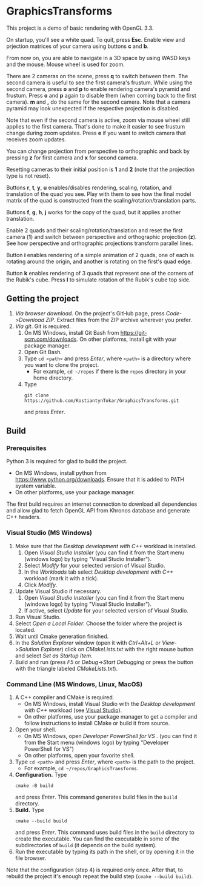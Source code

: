 # GraphicsTransforms

This project is a demo of basic rendering with OpenGL 3.3.

On startup, you'll see a white quad. To quit, press **Esc**. Enable view and
prjection matrices of your camera using buttons **c** and **b**.

From now on, you are able to navigate in a 3D space by using WASD keys and the
mouse. Mouse wheel is used for zoom.

There are 2 cameras on the scene, press **q** to switch between them. The
second camera is useful to see the first camera's frustum. While using the
second camera, press **o** and **p** to enable rendering camera's pyramid and
frustum. Press **o** and **p** again to disable them (when coming back to the
first camera). **m** and **,** do the same for the second camera. Note that
a camera pyramid may look unexpected if the respective projection is disabled.

Note that even if the second camera is active, zoom via mouse wheel still
applies to the first camera. That's done to make it easier to see frustum
change during zoom updates. Press **e** if you want to switch camera that
receives zoom updates.

You can change projection from perspective to orthographic and back by pressing
**z** for first camera and **x** for second camera.

Resetting cameras to their initial position is **1** and **2** (note that the
projection type is not reset).

Buttons **r**, **t**, **y**, **u** enables/disables rendering, scaling,
rotation, and translation of the quad you see. Play with them to see how the
final model matrix of the quad is constructed from the
scaling/rotation/translation parts.

Buttons **f**, **g**, **h**, **j** works for the copy of the quad, but it
applies another translation.

Enable 2 quads and their scaling/rotation/translation and reset the first
camera (**1**) and switch between perspective and orthographic projection
(**z**). See how perspective and orthographic projections transform parallel
lines.

Button **i** enables rendering of a simple animation of 2 quads, one of each is
rotating around the origin, and another is rotating on the first's quad edge.

Button **k** enables rendering of 3 quads that represent one of the corners of
the Rubik's cube. Press **l** to simulate rotation of the Rubik's cube top
side.

## Getting the project

1. *Via browser download.* On the project's GitHub page, press
   *Code*->*Download ZIP*. Extract files from the ZIP archive wherever you
   prefer.
2. *Via git*. Git is required.
    1. On MS Windows, install Git Bash from https://git-scm.com/downloads. On
       other platforms, install git with your package manager.
    2. Open Git Bash.
    3. Type `cd <path>` and press *Enter*, where `<path>` is a directory where
       you want to clone the project.
        * For example, `cd ~/repos` if there is the `repos` directory in your
          home directory.
    4. Type
       ```
       git clone https://github.com/KostiantynTokar/GraphicsTransforms.git
       ```
       and press *Enter*.

## Build

### Prerequisites

Python 3 is required for glad to build the project.
* On MS Windows, install python from https://www.python.org/downloads. Ensure
  that it is added to PATH system variable.
* On other platforms, use your package manager.

The first build requires an internet connection to download all dependencies
and allow glad to fetch OpenGL API from Khronos database and generate C++
headers.

### Visual Studio (MS Windows)

1. Make sure that the *Desktop development with C++* workload is installed.
    1. Open *Visual Studio Installer* (you can find it from the Start menu
       (windows logo) by typing "Visual Studio Installer").
    2. Select *Modify* for your selected version of Visual Studio.
    3. In the *Workloads* tab select *Desktop development with C++* workload
       (mark it with a tick).
    4. Click *Modify*.
2. Update Visual Studio if necessary.
    1. Open *Visual Studio Installer* (you can find it from the Start menu
       (windows logo) by typing "Visual Studio Installer").
    2. If active, select *Update* for your selected version of Visual Studio.
3. Run Visual Studio.
4. Select *Open a Local Folder*. Choose the folder where the project is
   located.
5. Wait until Cmake generation finished.
6. In the *Solution Explorer* window (open it with *Ctrl+Alt+L* or
   *View*->*Solution Explorer*) click on *CMakeLists.txt* with the right mouse
   button and select *Set as Startup Item*.
7. Build and run (press *F5* or *Debug*->*Start Debugging* or press the button
   with the triangle labeled *CMakeLists.txt*).

### Command Line (MS Windows, Linux, MacOS)

1. A C++ compiler and CMake is required.
    * On MS Windows, install Visual Studio with the *Desktop development with C++*
      workload (see [Visual Studio](#visual-studio-ms-windows)).
    * On other platforms, use your package manager to get a compiler and follow
      instructions to install CMake or build it from source.
2. Open your shell.
    * On MS Windows, open *Developer PowerShell for VS <year>*. (you can find
      it from the Start menu (windows logo) by typing "Developer PowerShell for
      VS")
    * On other platforms, open your favorite shell.
3. Type `cd <path>` and press *Enter*, where `<path>` is the path to the project.
    * For example, `cd ~/repos/GraphicsTransforms`.
4. **Configuration.** Type
   ```
   cmake -B build
   ```
   and press *Enter*. This command generates build files in the `build`
   directory.
5. **Build.** Type
   ```
   cmake --build build
   ```
   and press *Enter*. This command uses build files in the `build` directory to
   create the executable. You can find the executable in some of the
   subdirectories of `build` (it depends on the build system).
6. Run the executable by typing its path in the shell, or by opening it in the
   file browser.

Note that the configuration (step 4) is required only once. After that, to
rebuild the project it's enough repeat the build step (`cmake --build build`).
